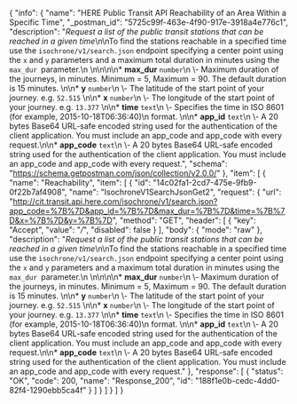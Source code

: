 {
  "info": {
    "name": "HERE Public Transit API Reachability of an Area Within a Specific Time",
    "_postman_id": "5725c99f-463e-4f90-917e-3918a4e776c1",
    "description": "*Request a list of the public transit stations that can be reached in a given time*\n\nTo find the stations reachable in a specified time use the `isochrone/v1/search.json` endpoint specifying a center point using the `x` and `y` parameters and a maximum total duration in minutes using the `max_dur `parameter.\n  \n\n\n\n* **max_dur**  `number`\n \\- Maximum duration of the journeys, in minutes.   Minimum = 5, Maximum = 90.    The default duration is 15 minutes.    \n\n* **y**  `number`\n \\- The latitude of the start point of your journey.    e.g. `52.515`  \n\n* **x**  `number`\n \\- The longitude of the start point of your journey.    e.g. `13.377`    \n\n* **time**  `text`\n \\- Specifies the time in ISO 8601 (for example, 2015-10-18T06:36:40)\n        format. \n\n* **app_id**  `text`\n \\- A 20 bytes Base64 URL-safe encoded string used for the authentication of the client application.    You must include an app_code and app_code with every request.\n\n* **app_code**  `text`\n \\- A 20 bytes Base64 URL-safe encoded string used for the authentication of the client application.    You must include an app_code and app_code with every request.",
    "schema": "https://schema.getpostman.com/json/collection/v2.0.0/"
  },
  "item": [
    {
      "name": "Reachability",
      "item": [
        {
          "id": "14c02fa1-2cd7-475e-9fb9-0f22b7af4908",
          "name": "IsochroneV1SearchJsonGet2",
          "request": {
            "url": "http://cit.transit.api.here.com/isochrone/v1/search.json?app_code=%7B%7D&app_id=%7B%7D&max_dur=%7B%7D&time=%7B%7D&x=%7B%7D&y=%7B%7D",
            "method": "GET",
            "header": [
              {
                "key": "Accept",
                "value": "*/*",
                "disabled": false
              }
            ],
            "body": {
              "mode": "raw"
            },
            "description": "*Request a list of the public transit stations that can be reached in a given time*\n\nTo find the stations reachable in a specified time use the `isochrone/v1/search.json` endpoint specifying a center point using the `x` and `y` parameters and a maximum total duration in minutes using the `max_dur `parameter.\n  \n\n\n\n* **max_dur**  `number`\n \\- Maximum duration of the journeys, in minutes.   Minimum = 5, Maximum = 90.    The default duration is 15 minutes.    \n\n* **y**  `number`\n \\- The latitude of the start point of your journey.    e.g. `52.515`  \n\n* **x**  `number`\n \\- The longitude of the start point of your journey.    e.g. `13.377`    \n\n* **time**  `text`\n \\- Specifies the time in ISO 8601 (for example, 2015-10-18T06:36:40)\n        format. \n\n* **app_id**  `text`\n \\- A 20 bytes Base64 URL-safe encoded string used for the authentication of the client application.    You must include an app_code and app_code with every request.\n\n* **app_code**  `text`\n \\- A 20 bytes Base64 URL-safe encoded string used for the authentication of the client application.    You must include an app_code and app_code with every request."
          },
          "response": [
            {
              "status": "OK",
              "code": 200,
              "name": "Response_200",
              "id": "188f1e0b-cedc-4dd0-82f4-1290ebb5ca4f"
            }
          ]
        }
      ]
    }
  ]
}